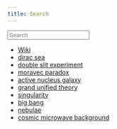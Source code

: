 ```yaml
---
title: Search
---
```

<input id="myInput" type="text" placeholder="Search">
<br>

<ul id="myList">
  <li><a href="wiki.html">Wiki</a></li>
  <li><a href="dirac sea.html">dirac sea</a></li>
  <li><a href="double slit experiment.html">double slit experiment</a></li>
  <li><a href="moravec paradox.html">moravec paradox</a></li>
  <li><a href="active-nucleus-galaxy.html">active nucleus galaxy</a></li>
  <li><a href="grand unified theory.html">grand unified theory</a></li>
  <li><a href="singularity.html">singularity</a></li>
  <li><a href="big-bang.html">big bang</a></li>
  <li><a href="nebulae.html">nebulae</a></li>
  <li><a href="cosmic microwave background.html">cosmic microwave background</a></li>
</ul>
  
